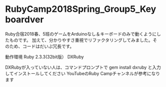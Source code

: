 # RubyCamp2018Spring_Group5_Keyboardver
Ruby合宿2018春、5班のゲームをArduinoなし＆キーボードのみで動くようにしたものです。
加えて、分かりやすさ重視でリファクタリングしてみました。そのため、コードはだいぶ冗長です。


動作環境
Ruby 2.3.3(32bit版）
DXRuby

DXRubyが入っていない人は、コマンドプロンプトで
gem install dxruby
と入力してインストールしてください
YouTubeのRuby Campチャンネルが参考になります

